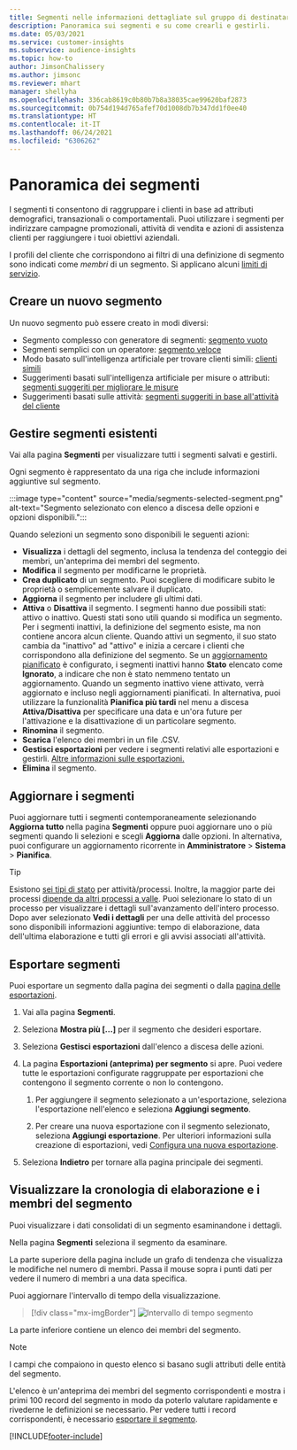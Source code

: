 ```yaml
---
title: Segmenti nelle informazioni dettagliate sul gruppo di destinatari
description: Panoramica sui segmenti e su come crearli e gestirli.
ms.date: 05/03/2021
ms.service: customer-insights
ms.subservice: audience-insights
ms.topic: how-to
author: JimsonChalissery
ms.author: jimsonc
ms.reviewer: mhart
manager: shellyha
ms.openlocfilehash: 336cab8619c0b80b7b8a38035cae99620baf2873
ms.sourcegitcommit: 0b754d194d765afef70d1008db7b347dd1f0ee40
ms.translationtype: HT
ms.contentlocale: it-IT
ms.lasthandoff: 06/24/2021
ms.locfileid: "6306262"
---
```

# <a name="segments-overview"></a>Panoramica dei segmenti

I segmenti ti consentono di raggruppare i clienti in base ad attributi demografici, transazionali o comportamentali. Puoi utilizzare i segmenti per indirizzare campagne promozionali, attività di vendita e azioni di assistenza clienti per raggiungere i tuoi obiettivi aziendali.

I profili del cliente che corrispondono ai filtri di una definizione di segmento sono indicati come *membri* di un segmento. Si applicano alcuni [limiti di servizio](service-limits.md).

## <a name="create-a-new-segment"></a>Creare un nuovo segmento

Un nuovo segmento può essere creato in modi diversi: 

- Segmento complesso con generatore di segmenti: [segmento vuoto](segment-builder.md#create-a-new-segment)
- Segmenti semplici con un operatore: [segmento veloce](segment-builder.md#quick-segments)
- Modo basato sull'intelligenza artificiale per trovare clienti simili: [clienti simili](find-similar-customer-segments.md)
- Suggerimenti basati sull'intelligenza artificiale per misure o attributi: [segmenti suggeriti per migliorare le misure](suggested-segments.md)
- Suggerimenti basati sulle attività: [segmenti suggeriti in base all'attività del cliente](suggested-segments-activity.md)

## <a name="manage-existing-segments"></a>Gestire segmenti esistenti

Vai alla pagina **Segmenti** per visualizzare tutti i segmenti salvati e gestirli.

Ogni segmento è rappresentato da una riga che include informazioni aggiuntive sul segmento.

:::image type="content" source="media/segments-selected-segment.png" alt-text="Segmento selezionato con elenco a discesa delle opzioni e opzioni disponibili.":::

Quando selezioni un segmento sono disponibili le seguenti azioni:

- **Visualizza** i dettagli del segmento, inclusa la tendenza del conteggio dei membri, un'anteprima dei membri del segmento.
- **Modifica** il segmento per modificarne le proprietà.
- **Crea duplicato** di un segmento. Puoi scegliere di modificare subito le proprietà o semplicemente salvare il duplicato.
- **Aggiorna** il segmento per includere gli ultimi dati.
- **Attiva** o **Disattiva** il segmento. I segmenti hanno due possibili stati: attivo o inattivo. Questi stati sono utili quando si modifica un segmento. Per i segmenti inattivi, la definizione del segmento esiste, ma non contiene ancora alcun cliente. Quando attivi un segmento, il suo stato cambia da "inattivo" ad "attivo" e inizia a cercare i clienti che corrispondono alla definizione del segmento. Se un [aggiornamento pianificato](system.md#schedule-tab) è configurato, i segmenti inattivi hanno **Stato** elencato come **Ignorato**, a indicare che non è stato nemmeno tentato un aggiornamento. Quando un segmento inattivo viene attivato, verrà aggiornato e incluso negli aggiornamenti pianificati.
  In alternativa, puoi utilizzare la funzionalità **Pianifica più tardi** nel menu a discesa **Attiva/Disattiva** per specificare una data e un'ora future per l'attivazione e la disattivazione di un particolare segmento.
- **Rinomina** il segmento.
- **Scarica** l'elenco dei membri in un file .CSV.
- **Gestisci esportazioni** per vedere i segmenti relativi alle esportazioni e gestirli. [Altre informazioni sulle esportazioni.](export-destinations.md)
- **Elimina** il segmento.

## <a name="refresh-segments"></a>Aggiornare i segmenti

Puoi aggiornare tutti i segmenti contemporaneamente selezionando **Aggiorna tutto** nella pagina **Segmenti** oppure puoi aggiornare uno o più segmenti quando li selezioni e scegli **Aggiorna** dalle opzioni. In alternativa, puoi configurare un aggiornamento ricorrente in **Amministratore** > **Sistema** > **Pianifica**.

> [!TIP]
> Esistono [sei tipi di stato](system.md#status-types) per attività/processi. Inoltre, la maggior parte dei processi [dipende da altri processi a valle](system.md#refresh-policies). Puoi selezionare lo stato di un processo per visualizzare i dettagli sull'avanzamento dell'intero processo. Dopo aver selezionato **Vedi i dettagli** per una delle attività del processo sono disponibili informazioni aggiuntive: tempo di elaborazione, data dell'ultima elaborazione e tutti gli errori e gli avvisi associati all'attività.

## <a name="export-segments"></a>Esportare segmenti

Puoi esportare un segmento dalla pagina dei segmenti o dalla [pagina delle esportazioni](export-destinations.md). 

1. Vai alla pagina **Segmenti**.

1. Seleziona **Mostra più [...]** per il segmento che desideri esportare.

1. Seleziona **Gestisci esportazioni** dall'elenco a discesa delle azioni.

1. La pagina **Esportazioni (anteprima) per segmento** si apre. Puoi vedere tutte le esportazioni configurate raggruppate per esportazioni che contengono il segmento corrente o non lo contengono.

   1. Per aggiungere il segmento selezionato a un'esportazione, seleziona l'esportazione nell'elenco e seleziona **Aggiungi segmento**.

   1. Per creare una nuova esportazione con il segmento selezionato, seleziona **Aggiungi esportazione**. Per ulteriori informazioni sulla creazione di esportazioni, vedi [Configura una nuova esportazione](export-destinations.md#set-up-a-new-export).

1. Seleziona **Indietro** per tornare alla pagina principale dei segmenti.

## <a name="view-processing-history-and-segment-members"></a>Visualizzare la cronologia di elaborazione e i membri del segmento

Puoi visualizzare i dati consolidati di un segmento esaminandone i dettagli.

Nella pagina **Segmenti** seleziona il segmento da esaminare.

La parte superiore della pagina include un grafo di tendenza che visualizza le modifiche nel numero di membri. Passa il mouse sopra i punti dati per vedere il numero di membri a una data specifica.

Puoi aggiornare l'intervallo di tempo della visualizzazione.

> [!div class="mx-imgBorder"]
> ![Intervallo di tempo segmento](media/segment-time-range.png "Intervallo di tempo segmento")

La parte inferiore contiene un elenco dei membri del segmento.

> [!NOTE]
> I campi che compaiono in questo elenco si basano sugli attributi delle entità del segmento.
>
>L'elenco è un'anteprima dei membri del segmento corrispondenti e mostra i primi 100 record del segmento in modo da poterlo valutare rapidamente e rivederne le definizioni se necessario. Per vedere tutti i record corrispondenti, è necessario [esportare il segmento](export-destinations.md).

[!INCLUDE[footer-include](../includes/footer-banner.md)] 
